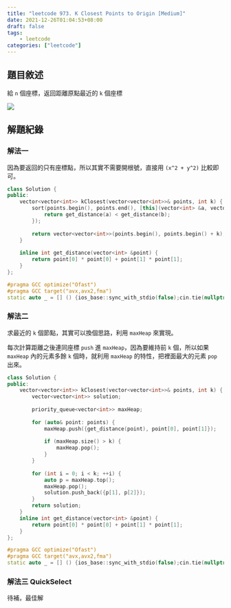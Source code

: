 ```yaml
---
title: "leetcode 973. K Closest Points to Origin [Medium]"
date: 2021-12-26T01:04:53+08:00
draft: false
tags: 
    - leetcode
categories: ["leetcode"]
---
```


## 題目敘述

給 `n` 個座標，返回距離原點最近的 `k` 個座標

![](https://i.imgur.com/rz0Xzv8.png)

## 解題紀錄

### 解法一

因為要返回的只有座標點，所以其實不需要開根號，直接用 `(x^2 + y^2)` 比較即可。

```c++
class Solution {
public:
    vector<vector<int>> kClosest(vector<vector<int>>& points, int k) {
        sort(points.begin(), points.end(), [this](vector<int> &a, vector<int> &b) {
            return get_distance(a) < get_distance(b);
        });
        
        return vector<vector<int>>(points.begin(), points.begin() + k);
    }
    
    inline int get_distance(vector<int> &point) {
        return point[0] * point[0] + point[1] * point[1];
    }
};

#pragma GCC optimize("Ofast")
#pragma GCC target("avx,avx2,fma")
static auto _ = [] () {ios_base::sync_with_stdio(false);cin.tie(nullptr);cout.tie(nullptr);return 0;}();
```

### 解法二

求最近的 `k` 個節點，其實可以換個思路，利用 `maxHeap` 來實現。

每次計算距離之後連同座標 `push` 進 `maxHeap`，因為要維持前 `k` 個，所以如果 `maxHeap` 內的元素多餘 `k` 個時，就利用 `maxHeap` 的特性，把裡面最大的元素 `pop` 出來。

```c++
class Solution {
public:
    vector<vector<int>> kClosest(vector<vector<int>>& points, int k) {
        vector<vector<int>> solution;
        
        priority_queue<vector<int>> maxHeap;
        
        for (auto& point: points) {
            maxHeap.push({get_distance(point), point[0], point[1]});
            
            if (maxHeap.size() > k) {
                maxHeap.pop();
            }
        }
        
        for (int i = 0; i < k; ++i) {
            auto p = maxHeap.top();
            maxHeap.pop();
            solution.push_back({p[1], p[2]});
        }
        return solution;
    }
    inline int get_distance(vector<int> &point) {
        return point[0] * point[0] + point[1] * point[1];
    }
};

#pragma GCC optimize("Ofast")
#pragma GCC target("avx,avx2,fma")
static auto _ = [] () {ios_base::sync_with_stdio(false);cin.tie(nullptr);cout.tie(nullptr);return 0;}();

```

### 解法三 QuickSelect

待補，最佳解